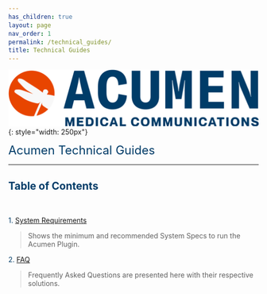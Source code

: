 ```yaml
---
has_children: true
layout: page
nav_order: 1
permalink: /technical_guides/
title: Technical Guides
---
```


![image](/assets/images/logo.jpg){: style="width: 250px"}

<span style="color:#003C68; font-size: 24px">Acumen Technical Guides</span>

---

## <span style="color:#003C68">Table of Contents</span>

<br>

<span style="color:#003C68">1. [System Requirements](/technical_guides/system_requirements/)</span>     

>Shows the minimum and recommended System Specs to run the Acumen Plugin.

<span style="color:#003C68">2. [FAQ](/technical_guides/faq/)</span> 

>Frequently Asked Questions are presented here with their respective solutions.
